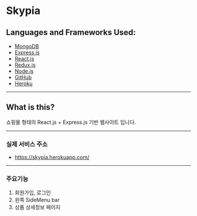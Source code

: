# Skypia

## Languages and Frameworks Used:

- [MongoDB](https://www.mongodb.com/)
- [Express.js](https://expressjs.com/)
- [React.js](https://reactjs.org/)
- [Redux.js](https://redux.js.org/)
- [Node.js](https://nodejs.org/en/)
- [GitHub](https://github.com/)
- [Heroku](https://www.heroku.com/)

---

## What is this?

쇼핑물 형태의 React.js + Express.js 기반 웹사이트 입니다.

---

### 실제 서비스 주소

- https://skypia.herokuapp.com/

---

### 주요기능

1.  회원가입, 로그인
2.  왼쪽 SideMenu bar
3.  상품 상세정보 페이지
